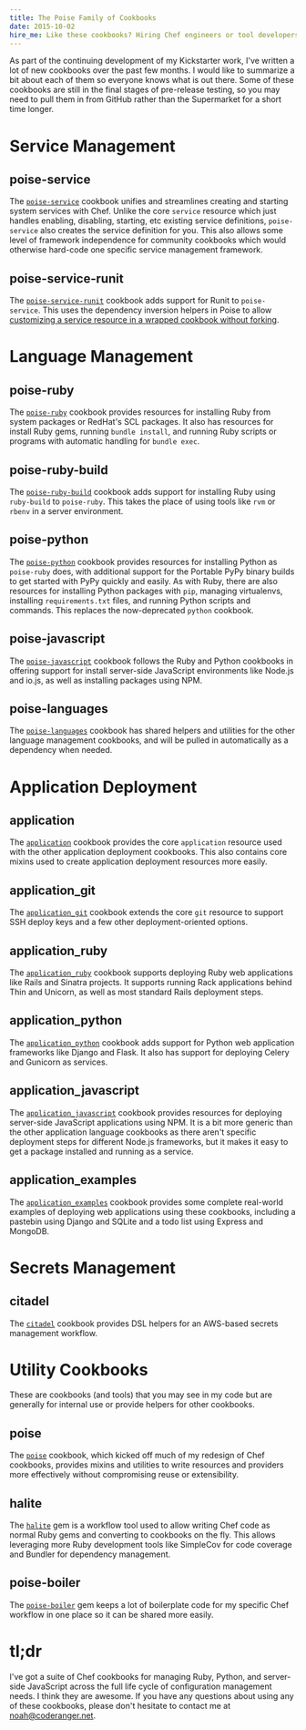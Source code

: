 ```yaml
---
title: The Poise Family of Cookbooks
date: 2015-10-02
hire_me: Like these cookbooks? Hiring Chef engineers or tool developers? I'm looking for a new team! Check out my <a href="/looking-for-group/">Looking for Group</a> post for details.
---
```


As part of the continuing development of my Kickstarter work, I've written a
lot of new cookbooks over the past few months. I would like to summarize a bit
about each of them so everyone knows what is out there. Some of these cookbooks
are still in the final stages of pre-release testing, so you may need to pull
them in from GitHub rather than the Supermarket for a short time longer.

# Service Management

## poise-service

The [`poise-service`](https://github.com/poise/poise-service) cookbook unifies
and streamlines creating and starting system services with Chef. Unlike the core
`service` resource which just handles enabling, disabling, starting, etc
existing service definitions, `poise-service` also creates the service
definition for you. This also allows some level of framework independence for
community cookbooks which would otherwise hard-code one specific service
management framework.

## poise-service-runit

The [`poise-service-runit`](https://github.com/poise/poise-service-runit)
cookbook adds support for Runit to `poise-service`. This uses the dependency
inversion helpers in Poise to allow [customizing a service resource in a wrapped
cookbook without forking](https://github.com/poise/poise-service#service-options).


# Language Management

## poise-ruby

The [`poise-ruby`](https://github.com/poise/poise-ruby) cookbook provides
resources for installing Ruby from system packages or RedHat's SCL packages.
It also has resources for install Ruby gems, running `bundle install`, and
running Ruby scripts or programs with automatic handling for `bundle exec`.

## poise-ruby-build

The [`poise-ruby-build`](https://github.com/poise/poise-ruby-build) cookbook
adds support for installing Ruby using `ruby-build` to `poise-ruby`. This takes
the place of using tools like `rvm` or `rbenv` in a server environment.

## poise-python

The [`poise-python`](https://github.com/poise/poise-python) cookbook provides
resources for installing Python as `poise-ruby` does, with additional support
for the Portable PyPy binary builds to get started with PyPy quickly and easily.
As with Ruby, there are also resources for installing Python packages with `pip`,
managing virtualenvs, installing `requirements.txt` files, and running Python
scripts and commands. This replaces the now-deprecated `python` cookbook.

## poise-javascript

The [`poise-javascript`](https://github.com/poise/poise-javascript) cookbook
follows the Ruby and Python cookbooks in offering support for install
server-side JavaScript environments like Node.js and io.js, as well as installing
packages using NPM.

## poise-languages

The [`poise-languages`](https://github.com/poise/poise-languages) cookbook has
shared helpers and utilities for the other language management cookbooks, and
will be pulled in automatically as a dependency when needed.


# Application Deployment

## application

The [`application`](https://github.com/poise/application) cookbook provides the
core `application` resource used with the other application deployment cookbooks.
This also contains core mixins used to create application deployment resources
more easily.

## application_git

The [`application_git`](https://github.com/poise/application_git) cookbook
extends the core `git` resource to support SSH deploy keys and a few other
deployment-oriented options.

## application_ruby

The [`application_ruby`](https://github.com/poise/application_ruby) cookbook
supports deploying Ruby web applications like Rails and Sinatra projects. It
supports running Rack applications behind Thin and Unicorn, as well as most
standard Rails deployment steps.

## application_python

The [`application_python`](https://github.com/poise/application_python) cookbook
adds support for Python web application frameworks like Django and Flask. It
also has support for deploying Celery and Gunicorn as services.

## application_javascript

The [`application_javascript`](https://github.com/poise/application_javascript)
cookbook provides resources for deploying server-side JavaScript applications
using NPM. It is a bit more generic than the other application language cookbooks
as there aren't specific deployment steps for different Node.js frameworks, but
it makes it easy to get a package installed and running as a service.

## application_examples

The [`application_examples`](https://github.com/poise/application_examples)
cookbook provides some complete real-world examples of deploying web
applications using these cookbooks, including a pastebin using Django and SQLite
and a todo list using Express and MongoDB.


# Secrets Management

## citadel

The [`citadel`](https://github.com/poise/citadel) cookbook provides DSL
helpers for an AWS-based secrets management workflow.


# Utility Cookbooks

These are cookbooks (and tools) that you may see in my code but are generally
for internal use or provide helpers for other cookbooks.

## poise

The [`poise`](https://github.com/poise/poise) cookbook, which kicked off much of
my redesign of Chef cookbooks, provides mixins and utilities to write resources
and providers more effectively without compromising reuse or extensibility.

## halite

The [`halite`](https://github.com/poise/halite) gem is a workflow tool used to
allow writing Chef code as normal Ruby gems and converting to cookbooks on the
fly. This allows leveraging more Ruby development tools like SimpleCov for code
coverage and Bundler for dependency management.

## poise-boiler

The [`poise-boiler`](https://github.com/poise/poise-boiler) gem keeps a lot of
boilerplate code for my specific Chef workflow in one place so it can be shared
more easily.


# tl;dr

I've got a suite of Chef cookbooks for managing Ruby, Python, and server-side
JavaScript across the full life cycle of configuration management needs. I think they are
awesome. If you have any questions about using any of these cookbooks, please
don't hesitate to contact me at <a href="&#x6d;&#97;&#x69;&#108;&#x74;&#111;&#x3a;&#110;&#111;&#x61;&#104;&#x40;&#x63;&#x6f;&#x64;&#101;&#114;&#x61;&#110;&#103;&#101;&#x72;&#46;&#110;&#x65;&#x74;" title="Email">&#110;&#x6f;&#97;&#x68;&#x40;&#x63;&#111;&#100;&#101;&#x72;&#x61;&#x6e;&#x67;&#x65;&#114;&#46;&#110;&#x65;&#x74;</a>.
